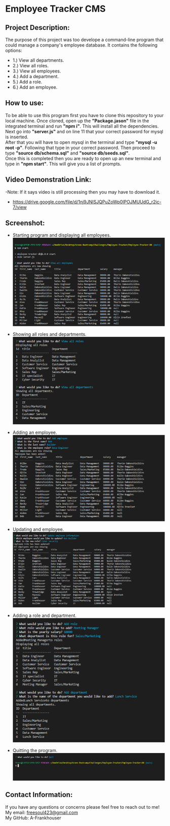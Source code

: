 # Employee Tracker CMS

## Project Description:
The purpose of this project was too  develope a command-line program that could manage a company's employee database. It contains the following options: <br>
* 1.) View all departments. <br>
* 2.) View all roles. <br>
* 3.) View all employees. <br>
* 4.) Add a department. <br>
* 5.) Add a role. <br>
* 6.) Add an employee. 

## How to use:
To be able to use this program first you have to clone this repository to your local machine. Once cloned, open up the <b>"Package.jason"</b> file in the integrated terminal and run <b>"npm i"</b>. This will install all the dependencies.<br>
Next go into <b>"server.js"</b> and on line 11 that your correct password for mysql is inserted.<br>
After that you will have to open mysql in the terminal and type <b>"mysql -u root -p"</b>. Following that type in your correct password. Then proceed to type <b>"source db/schema.sql"</b> and <b>"source db/seeds.sql"</b>.<br>
Once this is completed then you are ready to open up an new terminal and type in <b>"npm start"</b>. This will give you a list of prompts.

## Video Demonstration Link:
-Note: If it says video is still processing then you may have to download it.
* https://drive.google.com/file/d/1nj9JNISJQPuZoWp0IPOJMUUdG_r2ic-7/view
## Screenshot:
* Starting program and displaying all employees.
![Starting program and displaying all employees](assets/Screenshot%20(1).png)

* Showing all roles and departments.
![All Roles and All Departments](assets/Screenshot%20(2).png)

* Adding an employee.
![Adding employee](assets/Screenshot%20(3).png)

* Updating and employee.
![Updating employee](assets/Screenshot%20(4).png)

* Adding a role and department.
![Add role and department](assets/Screenshot%20(5).png)

* Quitting the program.
![Quitting program](assets/Screenshot%20(6).png)

## Contact Information:
If you have any questions or concerns please feel free to reach out to me!<br>
My email: freesoul423@gmail.com<br>
My GitHub: A-Frankhouser